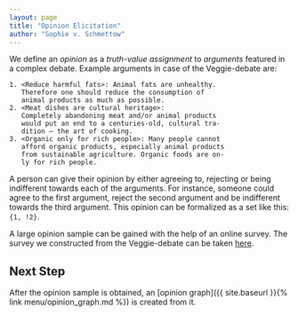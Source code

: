 ```yaml
---
layout: page
title: "Opinion Elicitation"
author: "Sophie v. Schmettow"
---
```


We define an *opinion* as a *truth-value assignment* to *arguments* featured in a complex debate. Example arguments in case of the Veggie-debate are:

```
1. <Reduce harmful fats>: Animal fats are unhealthy.
   Therefore one should reduce the consumption of 
   animal products as much as possible.
2. <Meat dishes are cultural heritage>:
   Completely abandoning meat and/or animal products
   would put an end to a centuries-old, cultural tra-
   dition – the art of cooking.
3. <Organic only for rich people>: Many people cannot
   afford organic products, especially animal products
   from sustainable agriculture. Organic foods are on-
   ly for rich people.
```

A person can give their opinion by either agreeing to, rejecting or being indifferent towards each of the arguments. For instance, someone could agree to
the first argument, reject the second argument and be indifferent towards the third argument. This opinion can be formalized as a set like this: `{1, !2}`.

A large opinion sample can be gained with the help of an online survey. The survey we constructed from the Veggie-debate can be taken [here](http://i11www.iti.kit.edu/~svschmettow/index.php?lang=en).

## Next Step

After the opinion sample is obtained, an [opinion graph]({{ site.baseurl }}{% link menu/opinion_graph.md %}) is created from it.
